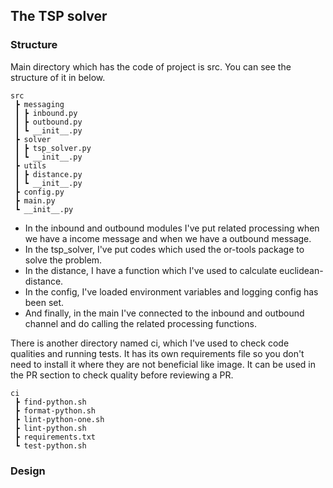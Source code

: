 ## The TSP solver

### Structure
Main directory which has the code of project is src. You can see the structure of it in below.
```
src
 ┣ messaging
 ┃ ┣ inbound.py
 ┃ ┣ outbound.py
 ┃ ┗ __init__.py
 ┣ solver
 ┃ ┣ tsp_solver.py
 ┃ ┗ __init__.py
 ┣ utils
 ┃ ┣ distance.py
 ┃ ┗ __init__.py
 ┣ config.py
 ┣ main.py
 ┗ __init__.py
```
- In the inbound and outbound modules I've put related processing when we have a income message and when we have a outbound message.
- In the tsp_solver, I've put codes which used the or-tools package to solve the problem.
- In the distance, I have a function which I've used to calculate euclidean-distance.
- In the config, I've loaded environment variables and logging config has been set.
- And finally, in the main I've connected to the inbound and outbound channel and do calling the related processing functions.

There is another directory named ci, which I've used to check code qualities and running tests. It has its own requirements file so you don't need to install it where they are not beneficial like image. It can be used in the PR section to check quality before reviewing a PR.
```
ci
 ┣ find-python.sh
 ┣ format-python.sh
 ┣ lint-python-one.sh
 ┣ lint-python.sh
 ┣ requirements.txt
 ┗ test-python.sh
```

### Design
